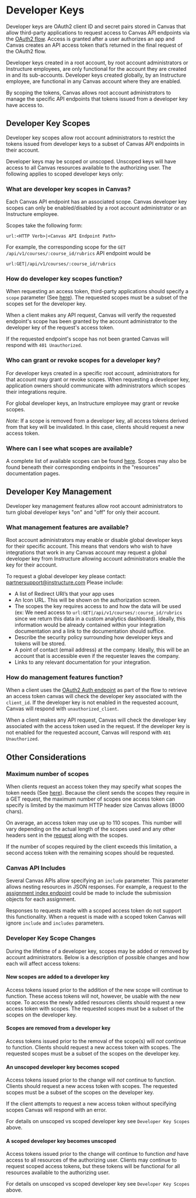 Developer Keys
==============

Developer keys are OAuth2 client ID and secret pairs stored in Canvas that allow third-party applications to request access to Canvas API endpoints via the [OAuth2 flow](https://canvas.instructure.com/doc/api/file.oauth.html). Access is granted after a user authorizes an app and Canvas creates an API access token that’s returned in the final request of the OAuth2 flow.

Developer keys created in a root account, by root account administrators or Instructure employees, are only functional for the account they are created in and its sub-accounts. Developer keys created globally, by an Instructure employee, are functional in any Canvas account where they are enabled.

By scoping the tokens, Canvas allows root account administrators to manage the specific API endpoints that tokens issued from a developer key have access to.

## Developer Key Scopes
Developer key scopes allow root account administrators to restrict the tokens issued from developer keys to a subset of Canvas API endpoints in their account.

Developer keys may be scoped or unscoped. Unscoped keys will have access to all Canvas resources available to the authorizing user. The following applies to scoped developer keys only:

### What are developer key scopes in Canvas?
Each Canvas API endpoint has an associated scope. Canvas developer key scopes can only be enabled/disabled by a root account administrator or an Instructure employee.

Scopes take the following form:
```
url:<HTTP Verb>|<Canvas API Endpoint Path>
```
For example, the corresponding scope for the `GET /api/v1/courses/:course_id/rubrics` API endpoint would be
```
url:GET|/api/v1/courses/:course_id/rubrics
```
### How do developer key scopes function?
When requesting an access token, third-party applications should specify a `scope` parameter (See [here](/doc/api/file.oauth_endpoints.html#get-login-oauth2-auth)). The requested scopes must be a subset of the scopes set for the developer key.

When a client makes any API request, Canvas will verify the requested endpoint's scope has been granted by the account administrator to the developer key of the request's access token.

If the requested endpoint's scope has not been granted Canvas will respond with `401 Unauthorized`.

### Who can grant or revoke scopes for a developer key?
For developer keys created in a specific root account, administrators for that account may grant or revoke scopes. When requesting a developer key, application owners should communicate with administrators which scopes their integrations require.

For global developer keys, an Instructure employee may grant or revoke scopes.

*Note:* If a scope is removed from a developer key, all access tokens derived from that key will be invalidated. In this case, clients should request a new access token.

### Where can I see what scopes are available?
A complete list of available scopes can be found [here](/doc/api/file.api_token_scopes.html).
Scopes may also be found beneath their corresponding endpoints in the "resources" documentation pages.



## Developer Key Management
Developer key management features allow root account administrators to turn global developer keys "on" and "off" for only their account.

### What management features are available?
Root account administrators may enable or disable global developer keys for their specific account. This means that vendors who wish to have integrations that work in any Canvas account may request a global developer key from Instructure allowing account administrators enable the key for their account.

To request a global developer key please contact: partnersupport@instructure.com
Please include:
- A list of Redirect URI’s that your app uses
- An Icon URL. This will be shown on the authorization screen.
- The scopes the key requires access to and how the data will be used (ex: We need access to `url:GET|/api/v1/courses/:course_id/rubrics` since we return this data in a custom analytics dashboard). Ideally, this information would be already contained within your integration documentation and a link to the documentation should suffice.
- Describe the security policy surrounding how developer keys and tokens will be stored.
- A point of contact (email address) at the company. Ideally, this will be an account that is accessible even if the requester leaves the company.
- Links to any relevant documentation for your integration.


### How do management features function?
When a client uses the [OAuth2 Auth endpoint](/doc/api/file.oauth_endpoints.html#get-login-oauth2-auth) as part of the flow to retrieve an access token canvas will check the developer key associated with the `client_id`. If the developer key is not enabled in the requested account, Canvas will respond with `unauthorized_client`.

When a client makes any API request, Canvas will check the developer key associated with the access token used in the request. If the developer key is not enabled for the requested account, Canvas will respond with `401 Unauthorized`.

## Other Considerations
### Maximum number of scopes
When clients request an access token they may specify what scopes the token needs (See [here](/doc/api/file.oauth_endpoints.html#get-login-oauth2-auth)). Because the client sends the scopes they require in a GET request, the maximum number of scopes one access token can specify is limited by the maximum HTTP header size Canvas allows (8000 chars).

On average, an access token may use up to 110 scopes. This number will vary depending on the actual length of the scopes used and any other headers sent in the [request](/doc/api/file.oauth_endpoints.html#get-login-oauth2-auth) along with the scopes.

If the number of scopes required by the client exceeds this limitation, a second access token with the remaining scopes should be requested.

### Canvas API Includes
Several Canvas APIs allow specifying an `include` parameter. This parameter allows nesting resources in JSON responses. For example, a request to the [assignment index endpoint](/doc/api/assignments.html#method.assignments_api.index) could be made to include the submission objects for each assignment.

Responses to requests made with a scoped access token do not support this functionality. When a request is made with a scoped token Canvas will ignore `include` and `includes` parameters.

### Developer Key Scope Changes
During the lifetime of a developer key, scopes may be added or removed by account administrators. Below is a description of possible changes and how each will affect access tokens:

#### New scopes are added to a developer key
Access tokens issued prior to the addition of the new scope will continue to function. These access tokens will not, however, be usable with the new scope. To access the newly added resources clients should request a new access token with scopes. The requested scopes must be a subset of the scopes on the developer key.

#### Scopes are removed from a developer key
Access tokens issued prior to the removal of the scope(s) will *not* continue to function. Clients should request a new access token with scopes. The requested scopes must be a subset of the scopes on the developer key.

#### An unscoped developer key becomes scoped
Access tokens issued prior to the change will *not* continue to function. Clients should request a new access token with scopes. The requested scopes must be a subset of the scopes on the developer key.

If the client attempts to request a new access token without specifying scopes Canvas will respond with an error.

For details on unscoped vs scoped developer key see `Developer Key Scopes` above.
#### A scoped developer key becomes unscoped
Access tokens issued prior to the change will continue to function *and* have access to all resources of the authorizing user. Clients may continue to request scoped access tokens, but these tokens will be functional for all resources available to the authorizing user.

For details on unscoped vs scoped developer key see `Developer Key Scopes` above.
